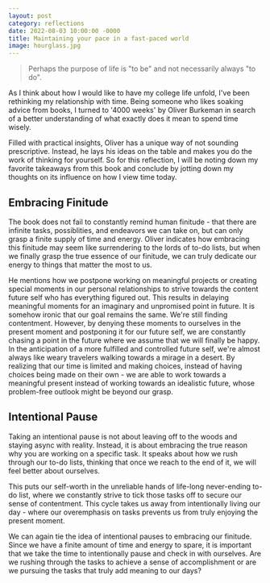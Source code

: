 ```yaml
---
layout: post
category: reflections
date: 2022-08-03 10:00:00 -0000
title: Maintaining your pace in a fast-paced world
image: hourglass.jpg
---
```


> Perhaps the purpose of life is "to be" and not necessarily always "to do".

As I think about how I would like to have my college life unfold, I've been rethinking my relationship with time. Being someone who likes
soaking advice from books, I turned to '4000 weeks' by Oliver Burkeman in search of a better understanding of what exactly does it mean 
to spend time wisely.

Filled with practical insights, Oliver has a unique way of not sounding prescriptive. Instead, he lays his ideas on the table and makes you do the work of thinking for yourself. So for this reflection, I will be noting down my favorite takeaways from this book and conclude by jotting down my thoughts on its influence on how I view time today.

## Embracing Finitude
The book does not fail to constantly remind human finitude - that there are infinite tasks, possiblities, and endeavors we can take on, but can only grasp a finite supply of time and energy. Oliver indicates how embracing this finitude may seem like surrendering to the lords of to-do lists, but when we finally grasp the true essence of our finitude, we can truly dedicate our energy to things that matter the most to us. 

He mentions how we postpone working on meaningful projects or creating special moments in our personal relationships to strive towards the content future self who has everything figured out. This results in delaying meaningful moments for an imaginary and unpromised point in future. It is somehow ironic that our goal remains the same. We're still finding contentment. However, by denying these moments to ourselves in the present moment and postponing it for our future self, we are constantly chasing a point in the future where we assume that we will finally be happy. In the anticipation of a more fulfilled and controlled future self, we're almost always like weary travelers walking towards a mirage in a desert. By realizing that our time is limited and making choices, instead of having choices being made on their own - we are able to work towards a meaningful present instead of working towards an idealistic future, whose problem-free outlook might be beyond our grasp.

## Intentional Pause
Taking an intentional pause is not about leaving off to the woods and staying async with reality. Instead, it is about embracing the true reason why you are working on a specific task. It speaks about how we rush through our to-do lists, thinking that once we reach to the end of it, we will feel better about ourselves. 

This puts our self-worth in the unreliable hands of life-long never-ending to-do list, where we constantly strive to tick those tasks off to secure our sense of contentment. This cycle takes us away from intentionally living our day - where our overemphasis on tasks prevents us from truly enjoying the present moment.

We can again tie the idea of intentional pauses to embracing our finitude. Since we have a finite amount of time and energy to spare, it is important that we take the time to intentionally pause and check in with ourselves. Are we rushing through the tasks to achieve a sense of accomplishment or are we pursuing the tasks that truly add meaning to our days?


